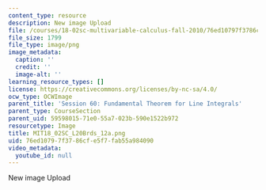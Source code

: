 ```yaml
---
content_type: resource
description: New image Upload
file: /courses/18-02sc-multivariable-calculus-fall-2010/76ed10797f3786cfe5f7fab55a984090_MIT18_02SC_L20Brds_12a.png
file_size: 1799
file_type: image/png
image_metadata:
  caption: ''
  credit: ''
  image-alt: ''
learning_resource_types: []
license: https://creativecommons.org/licenses/by-nc-sa/4.0/
ocw_type: OCWImage
parent_title: 'Session 60: Fundamental Theorem for Line Integrals'
parent_type: CourseSection
parent_uid: 59598015-71e0-55a7-023b-590e1522b972
resourcetype: Image
title: MIT18_02SC_L20Brds_12a.png
uid: 76ed1079-7f37-86cf-e5f7-fab55a984090
video_metadata:
  youtube_id: null
---
```

New image Upload